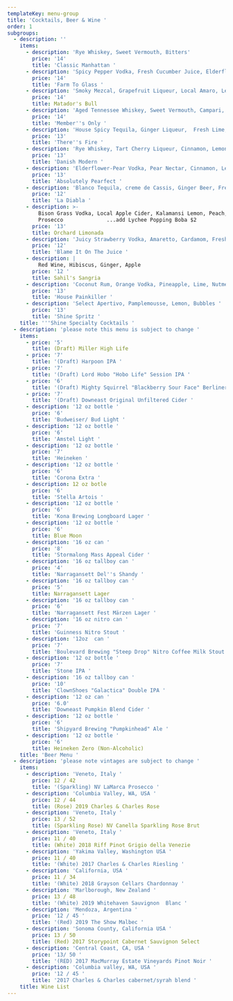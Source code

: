 ```yaml
---
templateKey: menu-group
title: 'Cocktails, Beer & Wine '
order: 1
subgroups:
  - description: ''
    items:
      - description: 'Rye Whiskey, Sweet Vermouth, Bitters'
        price: '14'
        title: 'Classic Manhattan '
      - description: 'Spicy Pepper Vodka, Fresh Cucumber Juice, Elderflower, Lemon '
        price: '14'
        title: 'Farm To Glass '
      - description: 'Smoky Mezcal, Grapefruit Liqueur, Local Amaro, Lemon, Orange Bitters '
        price: '14'
        title: Matador's Bull
      - description: 'Aged Tennessee Whiskey, Sweet Vermouth, Campari, Tart Cherry Liqueur '
        price: '14'
        title: 'Member''s Only '
      - description: 'House Spicy Tequila, Ginger Liqueur,  Fresh Lime, Agave '
        price: '13'
        title: 'There''s Fire '
      - description: 'Rye Whiskey, Tart Cherry Liqueur, Cinnamon, Lemon '
        price: '13'
        title: 'Danish Modern '
      - description: 'Elderflower-Pear Vodka, Pear Nectar, Cinnamon, Lemon '
        price: '13'
        title: 'Absolutely Pearfect '
      - description: 'Blanco Tequila, creme de Cassis, Ginger Beer, Fresh Lime '
        price: '12'
        title: 'La Diabla '
      - description: >-
          Bison Grass Vodka, Local Apple Cider, Kalamansi Lemon, Peach,
          Prosecco              ...add Lychee Popping Boba $2
        price: '13'
        title: Orchard Limonada
      - description: 'Juicy Strawberry Vodka, Amaretto, Cardamom, Fresh Lime '
        price: '12'
        title: 'Blame It On The Juice '
      - description: |
          Red Wine, Hibiscus, Ginger, Apple
        price: '12 '
        title: Sahil's Sangria
      - description: 'Coconut Rum, Orange Vodka, Pineapple, Lime, Nutmeg'
        price: '13'
        title: 'House Painkiller '
      - description: 'Select Apertivo, Pamplemousse, Lemon, Bubbles '
        price: '13'
        title: 'Shine Spritz '
    title: '''Shine Specialty Cocktails '
  - description: 'please note this menu is subject to change '
    items:
      - price: '5'
        title: (Draft) Miller High Life
      - price: '7'
        title: '(Draft) Harpoon IPA '
      - price: '7'
        title: '(Draft) Lord Hobo "Hobo Life" Session IPA '
      - price: '6'
        title: '(Draft) Mighty Squirrel "Blackberry Sour Face" Berliner Weisse '
      - price: '7'
        title: '(Draft) Downeast Original Unfiltered Cider '
      - description: '12 oz bottle '
        price: '6'
        title: 'Budweiser/ Bud Light '
      - description: '12 oz bottle '
        price: '6'
        title: 'Amstel Light '
      - description: '12 oz bottle '
        price: '7'
        title: 'Heineken '
      - description: '12 oz bottle '
        price: '6'
        title: 'Corona Extra '
      - description: 12 oz botle
        price: '6'
        title: 'Stella Artois '
      - description: '12 oz bottle '
        price: '6'
        title: 'Kona Brewing Longboard Lager '
      - description: '12 oz bottle '
        price: '6'
        title: Blue Moon
      - description: '16 oz can '
        price: '8'
        title: 'Stormalong Mass Appeal Cider '
      - description: '16 oz tallboy can '
        price: '4'
        title: 'Narragansett Del''s Shandy '
      - description: '16 oz tallboy can '
        price: '5'
        title: Narragansett Lager
      - description: '16 oz tallboy can '
        price: '6'
        title: 'Narragansett Fest Märzen Lager '
      - description: '16 oz nitro can '
        price: '7'
        title: 'Guinness Nitro Stout '
      - description: '12oz  can '
        price: '7'
        title: 'Boulevard Brewing "Steep Drop" Nitro Coffee Milk Stout '
      - description: '12 oz bottle '
        price: '7'
        title: 'Stone IPA '
      - description: '16 oz tallboy can '
        price: '10'
        title: 'ClownShoes "Galactica" Double IPA '
      - description: '12 oz can '
        price: '6.0'
        title: 'Downeast Pumpkin Blend Cider '
      - description: '12 oz bottle '
        price: '6'
        title: 'Shipyard Brewing "Pumpkinhead" Ale '
      - description: '12 oz bottle '
        price: '6'
        title: Heineken Zero (Non-Alcoholic)
    title: 'Beer Menu '
  - description: 'please note vintages are subject to change '
    items:
      - description: 'Veneto, Italy '
        price: 12 / 42
        title: '(Sparkling) NV LaMarca Prosecco '
      - description: 'Columbia Valley, WA, USA '
        price: 12 / 44
        title: (Rose) 2019 Charles & Charles Rose
      - description: 'Veneto, Italy '
        price: 13 / 52
        title: (Sparkling Rose) NV Canella Sparkling Rose Brut
      - description: 'Veneto, Italy '
        price: 11 / 40
        title: (White) 2018 Riff Pinot Grigio della Venezie
      - description: 'Yakima Valley, Washington USA '
        price: 11 / 40
        title: '(White) 2017 Charles & Charles Riesling '
      - description: 'California, USA '
        price: 11 / 34
        title: '(White) 2018 Grayson Cellars Chardonnay '
      - description: 'Marlborough, New Zealand '
        price: 13 / 48
        title: '(White) 2019 Whitehaven Sauvignon  Blanc '
      - description: 'Mendoza, Argentina '
        price: '12 / 45 '
        title: '(Red) 2019 The Show Malbec '
      - description: 'Sonoma County, California USA '
        price: 13 / 50
        title: (Red) 2017 Storypoint Cabernet Sauvignon Select
      - description: 'Central Coast, CA, USA '
        price: '13/ 50 '
        title: '(RED) 2017 MacMurray Estate Vineyards Pinot Noir '
      - description: 'Columbia valley, WA, USA '
        price: '12 / 45 '
        title: '2017 Charles & Charles cabernet/syrah blend '
    title: Wine List
---
```


